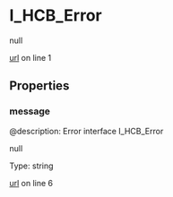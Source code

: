 # I_HCB_Error

null 

[url](https://github.com/devramsean0/hcb.js/blob/dfef3ef/src/api_schemas/error.ts#L1) on line 1  

## Properties
### message
@description: Error interface
 I_HCB_Error 

null 

Type: string  

[url](https://github.com/devramsean0/hcb.js/blob/dfef3ef/src/api_schemas/error.ts#L6) on line 6  
